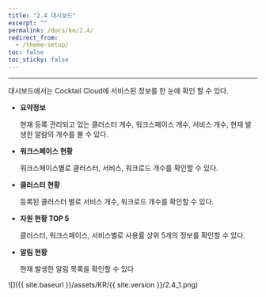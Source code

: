 ```yaml
---
title: "2.4 대시보드"
excerpt: ""
permalink: /docs/ko/2.4/
redirect_from:
  - /theme-setup/
toc: false
toc_sticky: false
---
```


---
대시보드에서는 Cocktail Cloud에 서비스된 정보를 한 눈에 확인 할 수 있다.

* **요약정보**

  현재 등록 관리되고 있는 클러스터 개수, 워크스페이스 개수, 서비스 개수, 현재 발생한 알람의 개수를 볼 수 있다.

* **워크스페이스 현황**

  워크스페이스별로 클러스터, 서비스, 워크로드 개수를 확인할 수 있다.

* **클러스터 현황**

  등록된 클러스터 별로 서비스 개수, 워크로드 개수를 확인할 수 있다.

* **자원 현황 TOP 5**

  클러스터, 워크스페이스, 서비스별로 사용률 상위 5개의 정보를 확인할 수 있다.

* **알림 현황**

  현재 발생한 알림 목록을 확인할 수 있다

![]({{ site.baseurl }}/assets/KR/{{ site.version }}/2.4_1.png)
